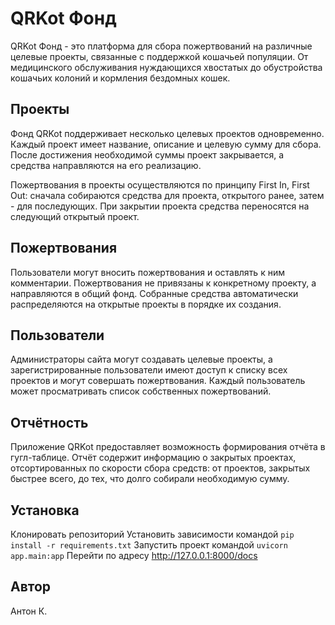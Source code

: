 # QRKot Фонд

QRKot Фонд - это платформа для сбора пожертвований на различные целевые проекты, связанные с поддержкой кошачьей популяции. От медицинского обслуживания нуждающихся хвостатых до обустройства кошачьих колоний и кормления бездомных кошек.

## Проекты

Фонд QRKot поддерживает несколько целевых проектов одновременно. Каждый проект имеет название, описание и целевую сумму для сбора. После достижения необходимой суммы проект закрывается, а средства направляются на его реализацию.

Пожертвования в проекты осуществляются по принципу First In, First Out: сначала собираются средства для проекта, открытого ранее, затем - для последующих. При закрытии проекта средства переносятся на следующий открытый проект.

## Пожертвования

Пользователи могут вносить пожертвования и оставлять к ним комментарии. Пожертвования не привязаны к конкретному проекту, а направляются в общий фонд. Собранные средства автоматически распределяются на открытые проекты в порядке их создания.

## Пользователи

Администраторы сайта могут создавать целевые проекты, а зарегистрированные пользователи имеют доступ к списку всех проектов и могут совершать пожертвования. Каждый пользователь может просматривать список собственных пожертвований.

## Отчётность

Приложение QRKot предоставляет возможность формирования отчёта в гугл-таблице. Отчёт содержит информацию о закрытых проектах, отсортированных по скорости сбора средств: от проектов, закрытых быстрее всего, до тех, что долго собирали необходимую сумму.

## Установка

Клонировать репозиторий
Установить зависимости командой `pip install -r requirements.txt`
Запустить проект командой `uvicorn app.main:app`
Перейти по адресу <http://127.0.0.1:8000/docs>

## Автор

Антон К.

